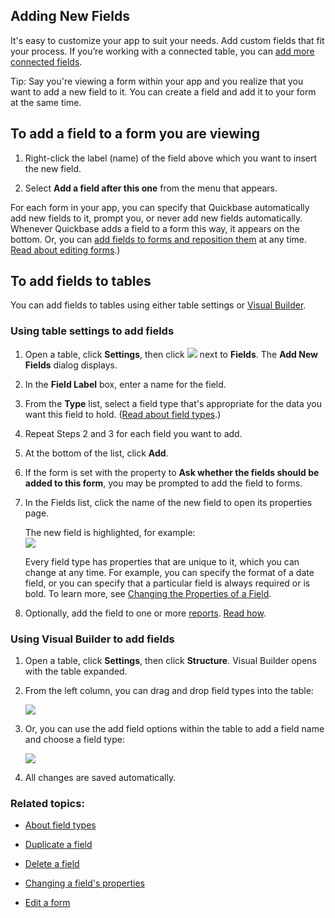 ## Adding New Fields

It's easy to customize your app to suit your needs. Add custom fields that fit your process. If you’re working with a connected table, you can [add more connected fields](https://helpv2.quickbase.com/hc/en-us/articles/4570325865236-Adding-more-connected-fields-).

Tip: Say you're viewing a form within your app and you realize that you want to add a new field to it. You can create a field and add it to your form at the same time.

## To add a field to a form you are viewing

1.  Right-click the label (name) of the field above which you want to insert the new field.
    
2.  Select **Add a field after this one** from the menu that appears.
    

For each form in your app, you can specify that Quickbase automatically add new fields to it, prompt you, or never add new fields automatically. Whenever Quickbase adds a field to a form this way, it appears on the bottom. Or, you can [add fields to forms and reposition them](https://helpv2.quickbase.com/hc/en-us/articles/4570300784788-Design-a-Form-) at any time. [Read about editing forms](https://helpv2.quickbase.com/hc/en-us/articles/4570270668180-Edit-a-Custom-Form-).)

## To add fields to tables

You can add fields to tables using either table settings or [Visual Builder](https://helpv2.quickbase.com/hc/en-us/articles/4570376993300-Quickbase-Visual-Builder-).

### Using table settings to add fields

1.  Open a table, click **Settings**, then click ![](https://helpv2.quickbase.com/hc/article_attachments/16954580140052) next to **Fields**. The **Add New Fields** dialog displays.
    
2.  In the **Field Label** box, enter a name for the field.
    
3.  From the **Type** list, select a field type that's appropriate for the data you want this field to hold. ([Read about field types](https://helpv2.quickbase.com/hc/en-us/articles/4570297480980-About-field-types-).)
    
4.  Repeat Steps 2 and 3 for each field you want to add.
    
5.  At the bottom of the list, click **Add**.
    
6.  If the form is set with the property to **Ask whether the fields should be added to this form**, you may be prompted to add the field to forms.
    
7.  In the Fields list, click the name of the new field to open its properties page.
    
    The new field is highlighted, for example:  
    ![](https://helpv2.quickbase.com/hc/article_attachments/4572866326292)
    
    Every field type has properties that are unique to it, which you can change at any time. For example, you can specify the format of a date field, or you can specify that a particular field is always required or is bold. To learn more, see [Changing the Properties of a Field](https://helpv2.quickbase.com/hc/en-us/articles/4570253123348-Change-the-Properties-of-a-Field-).
    
8.  Optionally, add the field to one or more [reports](https://helpv2.quickbase.com/hc/en-us/articles/4570317429908-About-reports-and-charts-). [Read how](https://helpv2.quickbase.com/hc/en-us/articles/4570281029396-Edit-a-Report-).
    

### Using Visual Builder to add fields

1.  Open a table, click **Settings**, then click **Structure**. Visual Builder opens with the table expanded.
    
2.  From the left column, you can drag and drop field types into the table:
    
    ![](https://helpv2.quickbase.com/hc/article_attachments/4572866356628)
    
3.  Or, you can use the add field options within the table to add a field name and choose a field type:
    
    ![](https://helpv2.quickbase.com/hc/article_attachments/4572866394388)
    
4.  All changes are saved automatically.
    

### Related topics:

-   [About field types](https://helpv2.quickbase.com/hc/en-us/articles/4570297480980-About-field-types-)
    
-   [Duplicate a field](https://helpv2.quickbase.com/hc/en-us/articles/4570321855636-Copy-a-Field-)
    
-   [Delete a field](https://helpv2.quickbase.com/hc/en-us/articles/4570367639316-Deleting-a-field-)
    
-   [Changing a field's properties](https://helpv2.quickbase.com/hc/en-us/articles/4570253123348-Change-the-Properties-of-a-Field-)
    
-   [Edit a form](https://helpv2.quickbase.com/hc/en-us/articles/4570270668180-Edit-a-Custom-Form-)